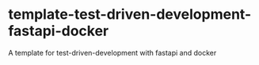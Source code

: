 # template-test-driven-development-fastapi-docker
A template for test-driven-development with fastapi and docker
